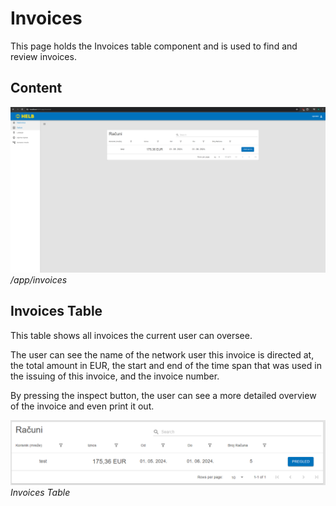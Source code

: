 # Invoices

This page holds the Invoices table component and is used to find and review
invoices.

## Content

![InvoicesPage](../../../assets/InvoicesPage.png) _/app/invoices_

## Invoices Table

This table shows all invoices the current user can oversee.

The user can see the name of the network user this invoice is directed at, the
total amount in EUR, the start and end of the time span that was used in the
issuing of this invoice, and the invoice number.

By pressing the inspect button, the user can see a more detailed overview of the
invoice and even print it out.

![InvoicesTable](../../../assets/InvoicesTable.png) _Invoices Table_
